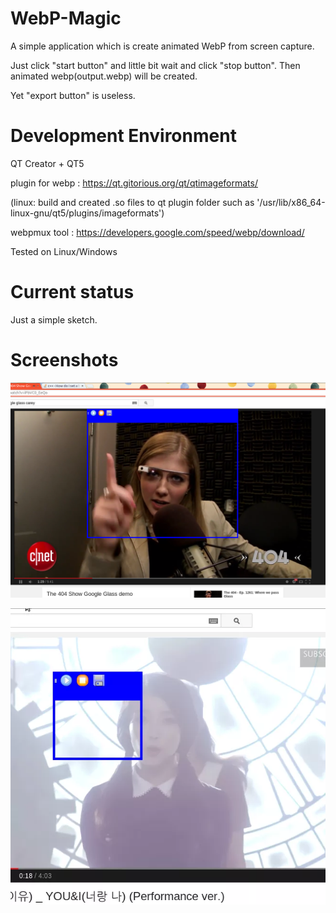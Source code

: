 WebP-Magic
==========

A simple application which is create animated WebP from screen capture.

Just click "start button" and little bit wait and click "stop button".
Then animated webp(output.webp) will be created.

Yet "export button" is useless.




Development Environment
=======================
QT Creator + QT5 

plugin for webp : https://qt.gitorious.org/qt/qtimageformats/

(linux: build and created .so files to qt plugin folder such as '/usr/lib/x86_64-linux-gnu/qt5/plugins/imageformats')

webpmux tool : https://developers.google.com/speed/webp/download/

Tested on Linux/Windows


Current status
==============
Just a simple sketch.





Screenshots
===========
![demo.png](https://raw.githubusercontent.com/drnol/webp-magic/master/screenshots/demo.png)

![usage.webp](https://github.com/drnol/webp-magic/blob/master/screenshots/usage.webp)
